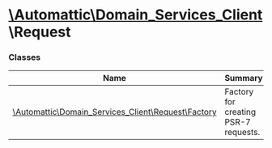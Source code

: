 # [\Automattic](../namespaces/automattic.md)[\Domain_Services_Client](../namespaces/automattic-domain-services-client.md)\Request

### Classes

| Name | Summary |
|------|---------|
| [\Automattic\Domain_Services_Client\Request\Factory](../classes/Automattic-Domain-Services-Client-Request-Factory.md) | Factory for creating PSR-7 requests. |

